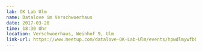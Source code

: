 ```yaml
---
lab: OK Lab Ulm
name: Datalove im Verschwoerhaus
date: 2017-03-20
time: 18:30 Uhr
location: Verschwoerhaus, Weinhof 9, Ulm
link-url: https://www.meetup.com/datalove-OK-Lab-Ulm/events/hpwdlmywfbbc/
---
```

